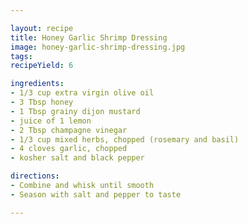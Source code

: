 ```yaml
---

layout: recipe
title: Honey Garlic Shrimp Dressing
image: honey-garlic-shrimp-dressing.jpg
tags: 
recipeYield: 6

ingredients:
- 1/3 cup extra virgin olive oil
- 3 Tbsp honey
- 1 Tbsp grainy dijon mustard
- juice of 1 lemon
- 2 Tbsp champagne vinegar
- 1/3 cup mixed herbs, chopped (rosemary and basil)
- 4 cloves garlic, chopped
- kosher salt and black pepper

directions:
- Combine and whisk until smooth
- Season with salt and pepper to taste

---
```


